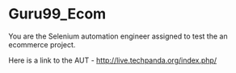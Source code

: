 # Guru99_Ecom

 
You are the Selenium automation engineer assigned to test the an ecommerce project.
 
Here is a link to the AUT - http://live.techpanda.org/index.php/
 



